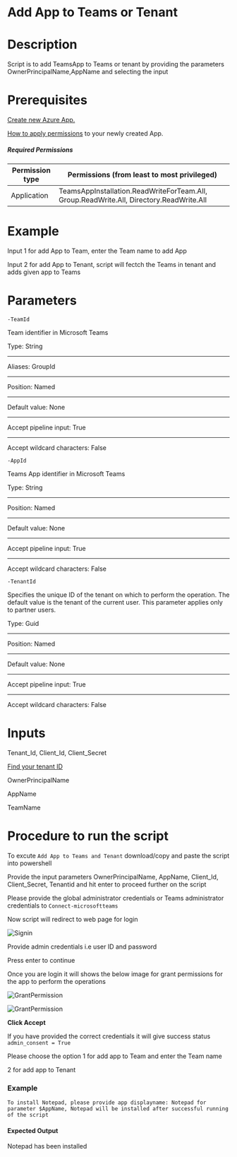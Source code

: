 # Add App to Teams or Tenant

# Description

  Script is to add TeamsApp to Teams or tenant by providing the parameters OwnerPrincipalName,AppName and selecting the input 
  
# Prerequisites
  
 [Create new Azure App.](https://docs.microsoft.com/en-us/graph/auth-register-app-v2)

 [How to apply permissions](https://docs.microsoft.com/en-us/graph/notifications-integration-app-registration) to your newly created App.
  
 ##### Required Permissions
 
|Permission type	|Permissions (from least to most privileged)|
|----|----|
|Application	|TeamsAppInstallation.ReadWriteForTeam.All, Group.ReadWrite.All, Directory.ReadWrite.All|
  
 # Example
  
   Input 1 for add App to Team, enter the Team name to add App 
  
   Input 2 for add App to Tenant, script will fectch the Teams in tenant and adds given app to Teams
   
 # Parameters
 
`-TeamId`

Team identifier in Microsoft Teams

Type:	String
***
Aliases:	GroupId
***
Position:	Named
***
Default value:	None
***
Accept pipeline input:	True
***
Accept wildcard characters:	False

`-AppId`

Teams App identifier in Microsoft Teams

Type:	String
***
Position:	Named
***
Default value:	None
***
Accept pipeline input:	True
***
Accept wildcard characters:	False

`-TenantId`

Specifies the unique ID of the tenant on which to perform the operation. The default value is the tenant of the current user. This parameter applies only to partner users.

Type:	Guid
***
Position:	Named
***
Default value:	None
***
Accept pipeline input:	True
***
Accept wildcard characters:	False
  
# Inputs
  
  Tenant_Id, Client_Id, Client_Secret
  
  [Find your tenant ID](https://docs.microsoft.com/en-us/onedrive/find-your-office-365-tenant-id#:~:text=In%20this%20article,your%20organization%20name%20or%20domain.)
  
  OwnerPrincipalName
  
  AppName
  
  TeamName
    
# Procedure to run the script
 
   To excute `Add App to Teams and Tenant` download/copy and paste the script into powershell
        
   Provide the input parameters OwnerPrincipalName, AppName, Client_Id, Client_Secret, Tenantid and hit enter to proceed further on the script
   
   Please provide the global administrator credentials or Teams administrator credentials to `Connect-microsoftteams`
        
   Now script will redirect to web page for login
        
   ![Signin](https://github.com/Geetha63/MS-Teams-Scripts/blob/master/Images/Siginin.png)
        
   Provide admin credentials i.e user ID and password 
        
   Press enter to continue
   
   Once you are login it will shows the below image for grant permissions for the app to perform the operations

 ![GrantPermission](https://github.com/Geetha63/MS-Teams-Scripts/blob/master/Images/GrantPermissions.png)	
 
 ![GrantPermission](https://github.com/Geetha63/MS-Teams-Scripts/blob/master/Images/GrantPermissions2.png)
 
 **Click Accept**

 If you have provided the correct credentials it will give success status `admin_consent = True`
 
 Please choose the option 1 for add app to Team and enter the Team name 
 
 2 for add app to Tenant

 ### Example 
 
    To install Notepad, please provide app displayname: Notepad for parameter $AppName, Notepad will be installed after successful running of the script 
    
#### Expected Output
Notepad has been installed  

